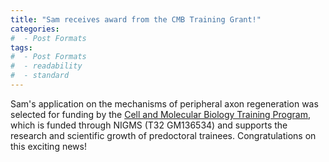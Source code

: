 ```yaml
---
title: "Sam receives award from the CMB Training Grant!"
categories:
#  - Post Formats
tags:
#  - Post Formats
#  - readability
#  - standard
---
```

Sam's application on the mechanisms of peripheral axon regeneration was selected for funding by the [Cell and Molecular Biology Training Program](https://depts.washington.edu/cmbtg/), which is funded through NIGMS (T32 GM136534) and supports the research and scientific growth of predoctoral trainees. Congratulations on this exciting news!
